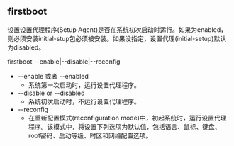 ## firstboot 
设置设置代理程序(Setup Agent)是否在系统初次启动时运行。如果为enabled，则必须安装initial-stup包必须被安装。如果没指定，设置代理(initial-setup)默认为disabled。

 firstboot --enable|--disable|--reconfig 
  + --enable 或者 --enabled
    + 系统第一次启动时，运行设置代理程序。
  + --disable or --disabled
    + 系统初次启动时，不运行设置代理程序。
  + --reconfig
    + 在重新配置模式(reconfiguration mode)中，初起系统时，运行设置代理程序。该模式中，将设置下列选项为默认值，包括语言、鼠标、键盘、root密码、启动等级、时区和网络配置选项。

